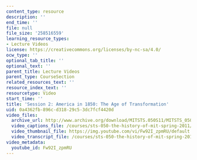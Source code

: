 ```yaml
---
content_type: resource
description: ''
end_time: ''
file: null
file_size: '258516559'
learning_resource_types:
- Lecture Videos
license: https://creativecommons.org/licenses/by-nc-sa/4.0/
ocw_type: ''
optional_tab_title: ''
optional_text: ''
parent_title: Lecture Videos
parent_type: CourseSection
related_resources_text: ''
resource_index_text: ''
resourcetype: Video
start_time: ''
title: 'Session 2: America in 1850: The Age of Transformation'
uid: 0a4362fb-896c-d318-29c5-3dc7fcf4420d
video_files:
  archive_url: http://www.archive.org/download/MITSTS.050S11/MITSTS_050S11lec02_300k.mp4
  video_captions_file: /courses/sts-050-the-history-of-mit-spring-2011/6ea4162cc83158b9bb8a81d0674e8b89_Fw92I_zpmRU.vtt
  video_thumbnail_file: https://img.youtube.com/vi/Fw92I_zpmRU/default.jpg
  video_transcript_file: /courses/sts-050-the-history-of-mit-spring-2011/4e8df9a29cdd858336d1978c1812bb2b_Fw92I_zpmRU.pdf
video_metadata:
  youtube_id: Fw92I_zpmRU
---
```

